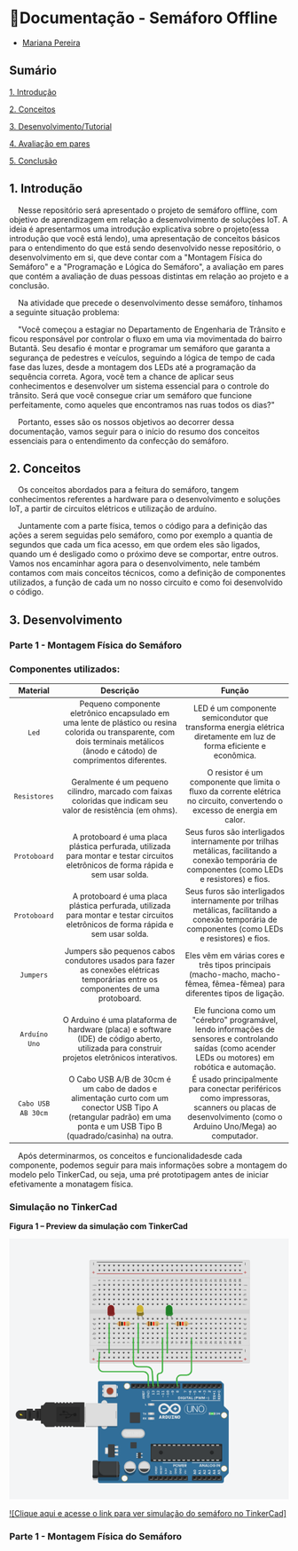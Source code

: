 # 🚦Documentação - Semáforo Offline 

- <a href="https://www.linkedin.com/in/mariana-pereira-de-souza1/">Mariana Pereira</a>

## Sumário

[1. Introdução](#c1)

[2. Conceitos](#c2)

[3. Desenvolvimento/Tutorial](#c3)

[4. Avaliação em pares](#c4)

[5. Conclusão](#c5)

## <a name="c1"></a>1. Introdução

&nbsp;&nbsp;&nbsp;&nbsp;Nesse repositório será apresentado o projeto de semáforo offline, com objetivo de aprendizagem em relação a desenvolvimento de soluções IoT. A ideia é apresentarmos uma introdução explicativa sobre o projeto(essa introdução que você está lendo), uma apresentação de conceitos básicos para o entendimento do que está sendo desenvolvido nesse repositório, o desenvolvimento em si, que deve contar com a "Montagem Física do Semáforo" e a "Programação e Lógica do Semáforo", a avaliação em pares que contém a avaliação de duas pessoas distintas em relação ao projeto e a conclusão.

&nbsp;&nbsp;&nbsp;&nbsp;Na atividade que precede o desenvolvimento desse semáforo, tínhamos a seguinte situação problema:

&nbsp;&nbsp;&nbsp;&nbsp;"Você começou a estagiar no Departamento de Engenharia de Trânsito e ficou responsável por controlar o fluxo em uma via movimentada do bairro Butantã. Seu desafio é montar e programar um semáforo que garanta a segurança de pedestres e veículos, seguindo a lógica de tempo de cada fase das luzes, desde a montagem dos LEDs até a programação da sequência correta. Agora, você tem a chance de aplicar seus conhecimentos e desenvolver um sistema essencial para o controle do trânsito. Será que você consegue criar um semáforo que funcione perfeitamente, como aqueles que encontramos nas ruas todos os dias?"

&nbsp;&nbsp;&nbsp;&nbsp;Portanto, esses são os nossos objetivos ao decorrer dessa documentação, vamos seguir para o início do resumo dos conceitos essenciais para o entendimento da confecção do semáforo.


## <a name="c2"></a>2. Conceitos 

&nbsp;&nbsp;&nbsp;&nbsp;Os conceitos abordados para a feitura do semáforo, tangem conhecimentos referentes a hardware para o desenvolvimento e soluções IoT, a partir de circuitos elétricos e utilização de arduíno.

&nbsp;&nbsp;&nbsp;&nbsp;Juntamente com a parte física, temos o código para a definição das ações a serem seguidas pelo semáforo, como por exemplo a quantia de segundos que cada um fica acesso, em que ordem eles são ligados, quando um é desligado como o próximo deve se comportar, entre outros. Vamos nos encaminhar agora para o desenvolvimento, nele também contamos com mais conceitos técnicos, como a definição de componentes utilizados, a função de cada um no nosso circuito e como foi desenvolvido o código.

## <a name="c3">3. Desenvolvimento

### Parte 1 - Montagem Física do Semáforo

### Componentes utilizados: 

|        Material     |   Descrição  | Função  |                                                  
| :-----------------------: | :-----------------------: | :-----------------------: |
|     `` Led ``     | Pequeno componente eletrônico encapsulado em uma lente de plástico ou resina colorida ou transparente, com dois terminais metálicos (ânodo e cátodo) de comprimentos diferentes. | LED é um componente semicondutor que transforma energia elétrica diretamente em luz de forma eficiente e econômica. |
|     `` Resistores ``     | Geralmente é um pequeno cilindro, marcado com faixas coloridas que indicam seu valor de resistência (em ohms). | O resistor é um componente que limita o fluxo da corrente elétrica no circuito, convertendo o excesso de energia em calor. |
|     `` Protoboard ``     | A protoboard é uma placa plástica perfurada, utilizada para montar e testar circuitos eletrônicos de forma rápida e sem usar solda. | Seus furos são interligados internamente por trilhas metálicas, facilitando a conexão temporária de componentes (como LEDs e resistores) e fios. |
|     `` Protoboard ``     | A protoboard é uma placa plástica perfurada, utilizada para montar e testar circuitos eletrônicos de forma rápida e sem usar solda. | Seus furos são interligados internamente por trilhas metálicas, facilitando a conexão temporária de componentes (como LEDs e resistores) e fios. |
|     `` Jumpers ``     | Jumpers são pequenos cabos condutores usados para fazer as conexões elétricas temporárias entre os componentes de uma protoboard. | Eles vêm em várias cores e três tipos principais (macho-macho, macho-fêmea, fêmea-fêmea) para diferentes tipos de ligação. |
|     `` Arduíno Uno ``     | O Arduino é uma plataforma de hardware (placa) e software (IDE) de código aberto, utilizada para construir projetos eletrônicos interativos. | Ele funciona como um "cérebro" programável, lendo informações de sensores e controlando saídas (como acender LEDs ou motores) em robótica e automação. |
|     `` Cabo USB AB 30cm ``     | O Cabo USB A/B de 30cm é um cabo de dados e alimentação curto com um conector USB Tipo A (retangular padrão) em uma ponta e um USB Tipo B (quadrado/casinha) na outra. | É usado principalmente para conectar periféricos como impressoras, scanners ou placas de desenvolvimento (como o Arduino Uno/Mega) ao computador. |

&nbsp;&nbsp;&nbsp;&nbsp;Após determinarmos, os conceitos e funcionalidadesde cada componente, podemos seguir para mais informações sobre a montagem do modelo pelo TinkerCad, ou seja, uma pré prototipagem antes de iniciar efetivamente a monatagem física.

### Simulação no TinkerCad

**Figura 1 – Preview da simulação com TinkerCad**

![TinkerCad](assets/simulacaonotinkercad.png)

[![Clique aqui e acesse o link para ver simulação do semáforo no TinkerCad]](https://www.tinkercad.com/things/bCjwwWSZ2XV-semaforo-offline-simulacao?sharecode=v45DtqToeaOeALB79CvXP3qfbwuYaOAtqgDX2i5XMwA)

### Parte 1 - Montagem Física do Semáforo
